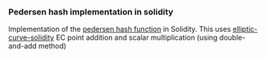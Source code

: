 ### Pedersen hash implementation in solidity

Implementation of the [pedersen hash function](https://docs.starkware.co/starkex-v4/crypto/pedersen-hash-function) in Solidity.
This uses [elliptic-curve-solidity](https://github.com/witnet/elliptic-curve-solidity) EC point addition and scalar multiplication (using double-and-add method)
